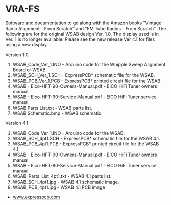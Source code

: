 # VRA-FS
Software and documentation to go along with the Amazon books "Vintage Radio Alignment - From Scratch" and "FM Tube Radios - From Scratch".
The following are for the original WSAB design Ver. 1.0. The display used is in Ver. 1 is no longer available. Please see the new release Ver 4.1 for files using a new display.

Version 1.0

1. WSAB_Code_Ver_1.INO - Arduino code for the Whipple Sweep Alignment Board or WSAB.
2. WSAB_SCH_Ver_1.SCH - ExpressPCB* schematic file for the WSAB.
3. WSAB_PCB_Ver_1.PCB - ExpressPCB* printed circuit file for the WSAB.
4. WSAB - Eico-HFT-90-Owners-Manual.pdf - EICO HiFi Tuner owners manual.
5. WSAB - Eico-HFT-90-Service-Manual.pdf - EICO HiFi Tuner service manual.
6. WSAB Parts List.txt - WSAB parts list.
7. WSAB Schematic.bmp - WSAB schematic.

Version 4.1

1. WSAB_Code_Ver_1.INO - Arduino code for the WSAB.
2. WSAB_SCH_4pt1.SCH - ExpressPCB* schematic file for the WSAB 4.1.
3. WSAB_PCB_4pt1.PCB - ExpressPCB* printed circuit file for the WSAB 4.1.
4. WSAB - Eico-HFT-90-Owners-Manual.pdf - EICO HiFi Tuner owners manual.
5. WSAB - Eico-HFT-90-Service-Manual.pdf - EICO HiFi Tuner service manual.
6. WSAB_Parts_List_4pt1.txt - WSAB 4.1 parts list.
7. WSAB_SCH_4pt1.jpg - WSAB 4.1 schematic image.
8. WSAB_PCB_4pt1.jpg - WSAB 4.1 PCB image

* www.expresspcb.com

